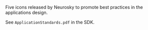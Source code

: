 Five icons released by Neurosky to promote best practices in the applications design.

See `ApplicationStandards.pdf` in the SDK.